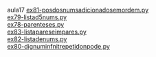 aula17 
<a href='https://gabrielryanft.github.io/learning/cursoemvideo/python/exerciciospython/aula17/ex81-posdosnumsadicionadosemordem.py/' target='_blank' rel='next'>ex81-posdosnumsadicionadosemordem.py</a><br/>
<a href='https://gabrielryanft.github.io/learning/cursoemvideo/python/exerciciospython/aula17/ex79-listad5nums.py/' target='_blank' rel='next'>ex79-listad5nums.py</a><br/>
<a href='https://gabrielryanft.github.io/learning/cursoemvideo/python/exerciciospython/aula17/ex78-parenteses.py/' target='_blank' rel='next'>ex78-parenteses.py</a><br/>
<a href='https://gabrielryanft.github.io/learning/cursoemvideo/python/exerciciospython/aula17/ex83-listapareseimpares.py/' target='_blank' rel='next'>ex83-listapareseimpares.py</a><br/>
<a href='https://gabrielryanft.github.io/learning/cursoemvideo/python/exerciciospython/aula17/ex82-listadenums.py/' target='_blank' rel='next'>ex82-listadenums.py</a><br/>
<a href='https://gabrielryanft.github.io/learning/cursoemvideo/python/exerciciospython/aula17/ex80-dignuminfnitrepetidonpode.py/' target='_blank' rel='next'>ex80-dignuminfnitrepetidonpode.py</a><br/>
